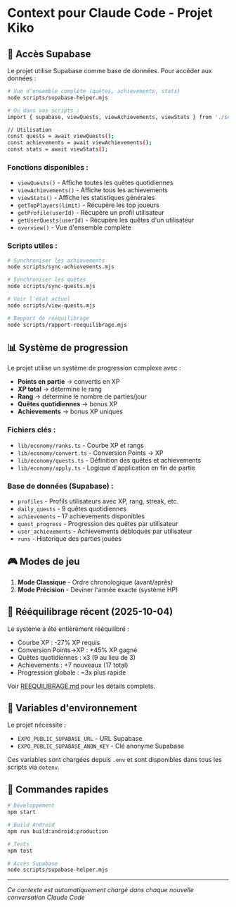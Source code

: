 # Context pour Claude Code - Projet Kiko

## 🔌 Accès Supabase

Le projet utilise Supabase comme base de données. Pour accéder aux données :

```bash
# Vue d'ensemble complète (quêtes, achievements, stats)
node scripts/supabase-helper.mjs

# Ou dans vos scripts :
import { supabase, viewQuests, viewAchievements, viewStats } from './scripts/supabase-helper.mjs';

// Utilisation
const quests = await viewQuests();
const achievements = await viewAchievements();
const stats = await viewStats();
```

### Fonctions disponibles :
- `viewQuests()` - Affiche toutes les quêtes quotidiennes
- `viewAchievements()` - Affiche tous les achievements
- `viewStats()` - Affiche les statistiques générales
- `getTopPlayers(limit)` - Récupère les top joueurs
- `getProfile(userId)` - Récupère un profil utilisateur
- `getUserQuests(userId)` - Récupère les quêtes d'un utilisateur
- `overview()` - Vue d'ensemble complète

### Scripts utiles :
```bash
# Synchroniser les achievements
node scripts/sync-achievements.mjs

# Synchroniser les quêtes
node scripts/sync-quests.mjs

# Voir l'état actuel
node scripts/view-quests.mjs

# Rapport de rééquilibrage
node scripts/rapport-reequilibrage.mjs
```

## 📊 Système de progression

Le projet utilise un système de progression complexe avec :
- **Points en partie** → convertis en XP
- **XP total** → détermine le rang
- **Rang** → détermine le nombre de parties/jour
- **Quêtes quotidiennes** → bonus XP
- **Achievements** → bonus XP uniques

### Fichiers clés :
- `lib/economy/ranks.ts` - Courbe XP et rangs
- `lib/economy/convert.ts` - Conversion Points → XP
- `lib/economy/quests.ts` - Définition des quêtes et achievements
- `lib/economy/apply.ts` - Logique d'application en fin de partie

### Base de données (Supabase) :
- `profiles` - Profils utilisateurs avec XP, rang, streak, etc.
- `daily_quests` - 9 quêtes quotidiennes
- `achievements` - 17 achievements disponibles
- `quest_progress` - Progression des quêtes par utilisateur
- `user_achievements` - Achievements débloqués par utilisateur
- `runs` - Historique des parties jouées

## 🎮 Modes de jeu

1. **Mode Classique** - Ordre chronologique (avant/après)
2. **Mode Précision** - Deviner l'année exacte (système HP)

## 📝 Rééquilibrage récent (2025-10-04)

Le système a été entièrement rééquilibré :
- Courbe XP : -27% XP requis
- Conversion Points→XP : +45% XP gagné
- Quêtes quotidiennes : x3 (9 au lieu de 3)
- Achievements : +7 nouveaux (17 total)
- Progression globale : ~3x plus rapide

Voir [REEQUILIBRAGE.md](../REEQUILIBRAGE.md) pour les détails complets.

## 🔧 Variables d'environnement

Le projet nécessite :
- `EXPO_PUBLIC_SUPABASE_URL` - URL Supabase
- `EXPO_PUBLIC_SUPABASE_ANON_KEY` - Clé anonyme Supabase

Ces variables sont chargées depuis `.env` et sont disponibles dans tous les scripts via `dotenv`.

## 🚀 Commandes rapides

```bash
# Développement
npm start

# Build Android
npm run build:android:production

# Tests
npm test

# Accès Supabase
node scripts/supabase-helper.mjs
```

---

*Ce contexte est automatiquement chargé dans chaque nouvelle conversation Claude Code*
